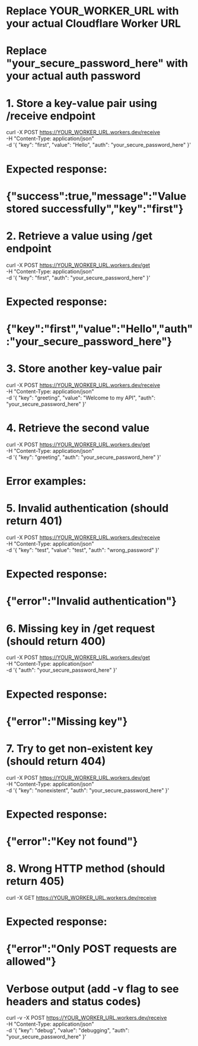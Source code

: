 # Replace YOUR_WORKER_URL with your actual Cloudflare Worker URL
# Replace "your_secure_password_here" with your actual auth password

# 1. Store a key-value pair using /receive endpoint
curl -X POST https://YOUR_WORKER_URL.workers.dev/receive \
  -H "Content-Type: application/json" \
  -d '{
    "key": "first",
    "value": "Hello",
    "auth": "your_secure_password_here"
  }'

# Expected response:
# {"success":true,"message":"Value stored successfully","key":"first"}

# 2. Retrieve a value using /get endpoint
curl -X POST https://YOUR_WORKER_URL.workers.dev/get \
  -H "Content-Type: application/json" \
  -d '{
    "key": "first",
    "auth": "your_secure_password_here"
  }'

# Expected response:
# {"key":"first","value":"Hello","auth":"your_secure_password_here"}

# 3. Store another key-value pair
curl -X POST https://YOUR_WORKER_URL.workers.dev/receive \
  -H "Content-Type: application/json" \
  -d '{
    "key": "greeting",
    "value": "Welcome to my API",
    "auth": "your_secure_password_here"
  }'

# 4. Retrieve the second value
curl -X POST https://YOUR_WORKER_URL.workers.dev/get \
  -H "Content-Type: application/json" \
  -d '{
    "key": "greeting",
    "auth": "your_secure_password_here"
  }'

# Error examples:

# 5. Invalid authentication (should return 401)
curl -X POST https://YOUR_WORKER_URL.workers.dev/receive \
  -H "Content-Type: application/json" \
  -d '{
    "key": "test",
    "value": "test",
    "auth": "wrong_password"
  }'

# Expected response:
# {"error":"Invalid authentication"}

# 6. Missing key in /get request (should return 400)
curl -X POST https://YOUR_WORKER_URL.workers.dev/get \
  -H "Content-Type: application/json" \
  -d '{
    "auth": "your_secure_password_here"
  }'

# Expected response:
# {"error":"Missing key"}

# 7. Try to get non-existent key (should return 404)
curl -X POST https://YOUR_WORKER_URL.workers.dev/get \
  -H "Content-Type: application/json" \
  -d '{
    "key": "nonexistent",
    "auth": "your_secure_password_here"
  }'

# Expected response:
# {"error":"Key not found"}

# 8. Wrong HTTP method (should return 405)
curl -X GET https://YOUR_WORKER_URL.workers.dev/receive

# Expected response:
# {"error":"Only POST requests are allowed"}

# Verbose output (add -v flag to see headers and status codes)
curl -v -X POST https://YOUR_WORKER_URL.workers.dev/receive \
  -H "Content-Type: application/json" \
  -d '{
    "key": "debug",
    "value": "debugging",
    "auth": "your_secure_password_here"
  }'
